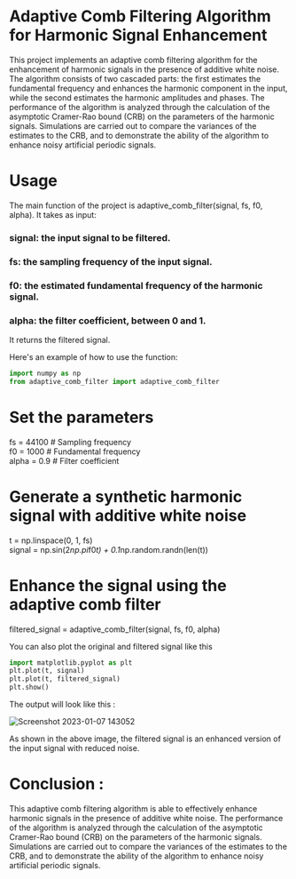 # Adaptive Comb Filtering Algorithm for Harmonic Signal Enhancement
This project implements an adaptive comb filtering algorithm for the enhancement of harmonic signals in the presence of additive white noise. The algorithm consists of two cascaded parts: the first estimates the fundamental frequency and enhances the harmonic component in the input, while the second estimates the harmonic amplitudes and phases. The performance of the algorithm is analyzed through the calculation of the asymptotic Cramer-Rao bound (CRB) on the parameters of the harmonic signals. Simulations are carried out to compare the variances of the estimates to the CRB, and to demonstrate the ability of the algorithm to enhance noisy artificial periodic signals.

# Usage
The main function of the project is adaptive_comb_filter(signal, fs, f0, alpha). It takes as input:

### signal: the input signal to be filtered.
### fs: the sampling frequency of the input signal.
### f0: the estimated fundamental frequency of the harmonic signal.
### alpha: the filter coefficient, between 0 and 1.
It returns the filtered signal.

Here's an example of how to use the function:

```python
import numpy as np
from adaptive_comb_filter import adaptive_comb_filter
```

# Set the parameters

fs = 44100 # Sampling frequency<br>
f0 = 1000 # Fundamental frequency<br>
alpha = 0.9 # Filter coefficient

# Generate a synthetic harmonic signal with additive white noise
t = np.linspace(0, 1, fs)<br>
signal = np.sin(2*np.pi*f0*t) + 0.1*np.random.randn(len(t))

# Enhance the signal using the adaptive comb filter
filtered_signal = adaptive_comb_filter(signal, fs, f0, alpha)

You can also plot the original and filtered signal like this

```python
import matplotlib.pyplot as plt
plt.plot(t, signal)
plt.plot(t, filtered_signal)
plt.show()
```
The output will look like this :

![Screenshot 2023-01-07 143052](https://user-images.githubusercontent.com/78693054/211544936-2ee3390d-6e03-499d-8fe1-682fbf1bd104.png)

As shown in the above image, the filtered signal is an enhanced version of the input signal with reduced noise.

# Conclusion :
This adaptive comb filtering algorithm is able to effectively enhance harmonic signals in the presence of additive white noise. The performance of the algorithm is analyzed through the calculation of the asymptotic Cramer-Rao bound (CRB) on the parameters of the harmonic signals. Simulations are carried out to compare the variances of the estimates to the CRB, and to demonstrate the ability of the algorithm to enhance noisy artificial periodic signals.
